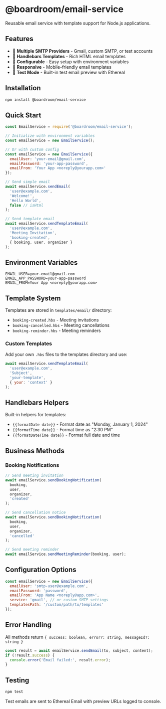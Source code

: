 # @boardroom/email-service

Reusable email service with template support for Node.js applications.

## Features

- 📧 **Multiple SMTP Providers** - Gmail, custom SMTP, or test accounts
- 🎨 **Handlebars Templates** - Rich HTML email templates
- 🔧 **Configurable** - Easy setup with environment variables
- 📱 **Responsive** - Mobile-friendly email templates
- 🧪 **Test Mode** - Built-in test email preview with Ethereal

## Installation

```bash
npm install @boardroom/email-service
```

## Quick Start

```javascript
const EmailService = require('@boardroom/email-service');

// Initialize with environment variables
const emailService = new EmailService();

// Or with custom config
const emailService = new EmailService({
  emailUser: 'your-email@gmail.com',
  emailPassword: 'your-app-password',
  emailFrom: 'Your App <noreply@yourapp.com>'
});

// Send simple email
await emailService.sendEmail(
  'user@example.com',
  'Welcome!',
  'Hello World',
  false // isHtml
);

// Send template email
await emailService.sendTemplateEmail(
  'user@example.com',
  'Meeting Invitation',
  'booking-created',
  { booking, user, organizer }
);
```

## Environment Variables

```env
EMAIL_USER=your-email@gmail.com
EMAIL_APP_PASSWORD=your-app-password
EMAIL_FROM=Your App <noreply@yourapp.com>
```

## Template System

Templates are stored in `templates/email/` directory:

- `booking-created.hbs` - Meeting invitations
- `booking-cancelled.hbs` - Meeting cancellations
- `booking-reminder.hbs` - Meeting reminders

### Custom Templates

Add your own `.hbs` files to the templates directory and use:

```javascript
await emailService.sendTemplateEmail(
  'user@example.com',
  'Subject',
  'your-template',
  { your: 'context' }
);
```

## Handlebars Helpers

Built-in helpers for templates:

- `{{formatDate date}}` - Format date as "Monday, January 1, 2024"
- `{{formatTime date}}` - Format time as "2:30 PM"
- `{{formatDateTime date}}` - Format full date and time

## Business Methods

### Booking Notifications

```javascript
// Send meeting invitation
await emailService.sendBookingNotification(
  booking,
  user,
  organizer,
  'created'
);

// Send cancellation notice
await emailService.sendBookingNotification(
  booking,
  user,
  organizer,
  'cancelled'
);

// Send meeting reminder
await emailService.sendMeetingReminder(booking, user);
```

## Configuration Options

```javascript
const emailService = new EmailService({
  emailUser: 'smtp-user@example.com',
  emailPassword: 'password',
  emailFrom: 'App Name <noreply@app.com>',
  service: 'gmail', // or custom SMTP settings
  templatesPath: '/custom/path/to/templates'
});
```

## Error Handling

All methods return `{ success: boolean, error?: string, messageId?: string }`

```javascript
const result = await emailService.sendEmail(to, subject, content);
if (!result.success) {
  console.error('Email failed:', result.error);
}
```

## Testing

```bash
npm test
```

Test emails are sent to Ethereal Email with preview URLs logged to console.
